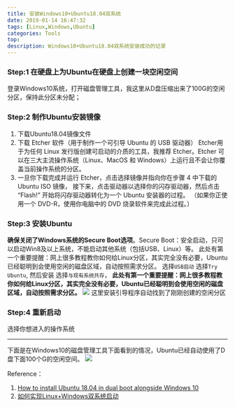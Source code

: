 ```yaml
---
title: 安装Windows10+Ubuntu18.04双系统
date: 2019-01-14 16:47:32
tags: [Linux,Windows,Ubuntu]
categories: Tools
top:
description: Windows10+Ubuntu18.04双系统安装成功的记录
---
```

### Step:1 在硬盘上为Ubuntu在硬盘上创建一块空闲空间
登录Windows10系统，打开磁盘管理工具，我这里从D盘压缩出来了100G的空闲分区，保持此分区未分配；

<!-- more -->

### Step:2 制作Ubuntu安装镜像
 1. 下载Ubuntu18.04镜像文件
 2. 下载 Etcher 软件（用于制作一个可引导 Ubuntu 的 USB 驱动器）
 Etcher用于为任何 Linux 发行版创建可启动的介质的工具，我推荐 Etcher。Etcher 可以在三大主流操作系统（Linux、MacOS 和 Windows）上运行且不会让你覆盖当前操作系统的分区。
 3. 一旦你下载完成并运行 Etcher，点击选择镜像并指向你在步骤 4 中下载的 Ubuntu ISO 镜像， 接下来，点击驱动器以选择你的闪存驱动器，然后点击 “Flash!” 开始将闪存驱动器转化为一个 Ubuntu 安装器的过程。 （如果你正使用一个 DVD-R，使用你电脑中的 DVD 烧录软件来完成此过程。）

### Step:3 安装Ubuntu
**确保关闭了Windows系统的Secure Boot选项**。Secure Boot：安全启动，只可以启动Win8及以上系统，不能启动其他系统（包括USB、Linux）等。
此处有第一个重要提醒：网上很多教程教你如何给Linux分区，其实完全没有必要，Ubuntu已经聪明到会使用空闲的磁盘区域，自动按照需求分区。
选择`USB启动`
选择`Try Ubuntu`, 然后安装
选择`与现有系统共存`，
**此处有第一个重要提醒：网上很多教程教你如何给Linux分区，其实完全没有必要，Ubuntu已经聪明到会使用空闲的磁盘区域，自动按照需求分区。**
![](https://gitee.com/fuhailin/Object-Storage-Service/raw/master/TIM20190114171716.jpg)
这里安装引导程序自动找到了刚刚创建的空闲分区

### Step:4 重新启动
选择你想进入的操作系统

**********************

下面是在Windows10的磁盘管理工具下面看到的情况，Ubuntu已经自动使用了D盘下面100个G的空闲空间。
![](https://gitee.com/fuhailin/Object-Storage-Service/raw/master/TIM20190114165949.jpg)


Reference：
1. [How to install Ubuntu 18.04 in dual boot alongside Windows 10](http://myviewsonfoss.blogspot.com/2018/05/this-article-willshow-you-how-you-can.html)
2. [如何实现Linux+Windows双系统启动](https://weibo.com/ttarticle/p/show?id=2309404315285027958947#_0)
